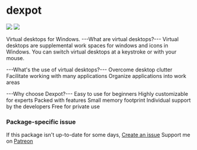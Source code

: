# dexpot
[![](https://img.shields.io/chocolatey/v/dexpot?color=green&label=dexpot)](https://chocolatey.org/packages/dexpot) [![](https://img.shields.io/chocolatey/dt/dexpot)](https://chocolatey.org/packages/dexpot)

Virtual desktops for Windows.
---What are virtual desktops?---
Virtual desktops are supplemental work spaces for windows and icons in Windows.
You can switch virtual desktops at a keystroke or with your mouse.

---What's the use of virtual desktops?---
Overcome desktop clutter
Facilitate working with many applications
Organize applications into work areas

---Why choose Dexpot?---
Easy to use for beginners
Highly customizable for experts
Packed with features
Small memory footprint
Individual support by the developers
Free for private use

### Package-specific issue
If this package isn't up-to-date for some days, [Create an issue](https://github.com/tunisiano187/chocolatey-packages/issues/new)
Support me on [Patreon](https://www.patreon.com/bePatron?u=39585820)